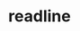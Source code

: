 ---
title: "readline"
layout: cache
categories: [package, v0.18.1]
meta: {"versions": ["8.1"], "compilers": ["gcc@=7.3.1", "gcc@=7.5.0", "gcc@=8.4.0"], "oss": ["amzn2", "ubuntu18.04"], "platforms": ["linux"], "targets": ["aarch64", "graviton2", "x86_64", "x86_64_v3", "x86_64_v4"], "stacks": ["aws-ahug", "aws-ahug-aarch64", "aws-isc", "aws-isc-aarch64", "build_systems", "data-vis-sdk", "e4s", "radiuss", "root", "tutorial"], "num_specs": 6, "num_specs_by_stack": {"e4s": 1, "tutorial": 2, "build_systems": 1, "data-vis-sdk": 1, "radiuss": 1, "root": 6, "aws-isc": 2, "aws-ahug": 2, "aws-ahug-aarch64": 2, "aws-isc-aarch64": 2}}
spec_details: [{"hash": "ls6erxwsj2ubsfzt4x5mblj6nrab5jkp", "compiler": "gcc@=7.5.0", "versions": ["8.1"], "os": "ubuntu18.04", "platform": "linux", "target": "x86_64", "variants": [], "stacks": ["e4s", "tutorial", "build_systems", "data-vis-sdk", "radiuss", "root"], "size": "-", "tarball": "https://binaries.spack.io/releases/v0.18.1/build_cache/linux-ubuntu18.04-x86_64/gcc-7.5.0/readline-8.1/linux-ubuntu18.04-x86_64-gcc-7.5.0-readline-8.1-ls6erxwsj2ubsfzt4x5mblj6nrab5jkp.spack"}, {"hash": "eeu2ggbpqw7sqh2k646vs7x6ife4fdty", "compiler": "gcc@=7.3.1", "versions": ["8.1"], "os": "amzn2", "platform": "linux", "target": "x86_64_v4", "variants": [], "stacks": ["aws-isc", "aws-ahug", "root"], "size": "-", "tarball": "https://binaries.spack.io/releases/v0.18.1/build_cache/linux-amzn2-x86_64_v4/gcc-7.3.1/readline-8.1/linux-amzn2-x86_64_v4-gcc-7.3.1-readline-8.1-eeu2ggbpqw7sqh2k646vs7x6ife4fdty.spack"}, {"hash": "j2x3kdqrdfu4h25i36ky3aufj6dm37rs", "compiler": "gcc@=7.3.1", "versions": ["8.1"], "os": "amzn2", "platform": "linux", "target": "graviton2", "variants": [], "stacks": ["aws-ahug-aarch64", "root", "aws-isc-aarch64"], "size": "-", "tarball": "https://binaries.spack.io/releases/v0.18.1/build_cache/linux-amzn2-graviton2/gcc-7.3.1/readline-8.1/linux-amzn2-graviton2-gcc-7.3.1-readline-8.1-j2x3kdqrdfu4h25i36ky3aufj6dm37rs.spack"}, {"hash": "yezrdqazwnyl53u2esczrt67ite6qto2", "compiler": "gcc@=7.3.1", "versions": ["8.1"], "os": "amzn2", "platform": "linux", "target": "aarch64", "variants": [], "stacks": ["aws-ahug-aarch64", "root", "aws-isc-aarch64"], "size": "-", "tarball": "https://binaries.spack.io/releases/v0.18.1/build_cache/linux-amzn2-aarch64/gcc-7.3.1/readline-8.1/linux-amzn2-aarch64-gcc-7.3.1-readline-8.1-yezrdqazwnyl53u2esczrt67ite6qto2.spack"}, {"hash": "qa3rzfivh5c5vzzeq2osvgd7xur5ciig", "compiler": "gcc@=7.3.1", "versions": ["8.1"], "os": "amzn2", "platform": "linux", "target": "x86_64_v3", "variants": [], "stacks": ["aws-isc", "aws-ahug", "root"], "size": "-", "tarball": "https://binaries.spack.io/releases/v0.18.1/build_cache/linux-amzn2-x86_64_v3/gcc-7.3.1/readline-8.1/linux-amzn2-x86_64_v3-gcc-7.3.1-readline-8.1-qa3rzfivh5c5vzzeq2osvgd7xur5ciig.spack"}, {"hash": "lety7xdh7xqketm4gqeinsnriqr3t2on", "compiler": "gcc@=8.4.0", "versions": ["8.1"], "os": "ubuntu18.04", "platform": "linux", "target": "x86_64", "variants": [], "stacks": ["tutorial", "root"], "size": "-", "tarball": "https://binaries.spack.io/releases/v0.18.1/build_cache/linux-ubuntu18.04-x86_64/gcc-8.4.0/readline-8.1/linux-ubuntu18.04-x86_64-gcc-8.4.0-readline-8.1-lety7xdh7xqketm4gqeinsnriqr3t2on.spack"}]
---
